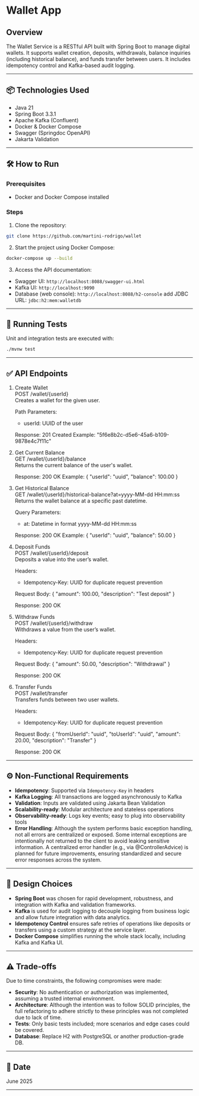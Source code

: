 # Wallet App

## Overview

The Wallet Service is a RESTful API built with Spring Boot to manage digital wallets. It supports wallet creation, deposits, withdrawals, balance inquiries (including historical balance), and funds transfer between users. It includes idempotency control and Kafka-based audit logging.

---

## 📦 Technologies Used

- Java 21
- Spring Boot 3.3.1
- Apache Kafka (Confluent)
- Docker & Docker Compose
- Swagger (Springdoc OpenAPI)
- Jakarta Validation

---

## 🛠️ How to Run

### Prerequisites

- Docker and Docker Compose installed

### Steps

1. Clone the repository:
```bash
git clone https://github.com/martini-rodrigo/wallet
```

2. Start the project using Docker Compose:
```bash
docker-compose up --build
```

3. Access the API documentation:
- Swagger UI: `http://localhost:8088/swagger-ui.html`
- Kafka UI: `http://localhost:9090`
- Database (web console): `http://localhost:8088/h2-console`
   add JDBC URL: `jdbc:h2:mem:walletdb`

---

## 🧪 Running Tests

Unit and integration tests are executed with:

```bash
./mvnw test
```

---

## ✅ API Endpoints

1. Create Wallet  
   POST /wallet/{userId}  
   Creates a wallet for the given user.

   Path Parameters:
   - userId: UUID of the user

   Response: 201 Created
   Example:
   "5f6e8b2c-d5e6-45a6-b109-9878e4c7f11c"

2. Get Current Balance  
   GET /wallet/{userId}/balance  
   Returns the current balance of the user's wallet.

   Response: 200 OK
   Example:
   {
     "userId": "uuid",
     "balance": 100.00
   }

3. Get Historical Balance  
   GET /wallet/{userId}/historical-balance?at=yyyy-MM-dd HH:mm:ss  
   Returns the wallet balance at a specific past datetime.

   Query Parameters:
   - at: Datetime in format yyyy-MM-dd HH:mm:ss

   Response: 200 OK
   Example:
   {
     "userId": "uuid",
     "balance": 50.00
   }

4. Deposit Funds  
   POST /wallet/{userId}/deposit  
   Deposits a value into the user’s wallet.

   Headers:
   - Idempotency-Key: UUID for duplicate request prevention

   Request Body:
   {
     "amount": 100.00,
     "description": "Test deposit"
   }

   Response: 200 OK

5. Withdraw Funds  
   POST /wallet/{userId}/withdraw  
   Withdraws a value from the user’s wallet.

   Headers:
   - Idempotency-Key: UUID for duplicate request prevention

   Request Body:
   {
     "amount": 50.00,
     "description": "Withdrawal"
   }

   Response: 200 OK

6. Transfer Funds  
   POST /wallet/transfer  
   Transfers funds between two user wallets.

   Headers:
   - Idempotency-Key: UUID for duplicate request prevention

   Request Body:
   {
     "fromUserId": "uuid",
     "toUserId": "uuid",
     "amount": 20.00,
     "description": "Transfer"
   }

   Response: 200 OK

---

## ⚙️ Non-Functional Requirements

- **Idempotency**: Supported via `Idempotency-Key` in headers
- **Kafka Logging**: All transactions are logged asynchronously to Kafka
- **Validation**: Inputs are validated using Jakarta Bean Validation
- **Scalability-ready**: Modular architecture and stateless operations
- **Observability-ready**: Logs key events; easy to plug into observability tools
- **Error Handling**:
  Although the system performs basic exception handling, not all errors are centralized or exposed. Some internal exceptions are intentionally not returned to the client to avoid leaking sensitive information. A centralized error handler (e.g., via @ControllerAdvice) is planned for future improvements, ensuring standardized and secure error responses across the system.
- ---

## 📌 Design Choices

- **Spring Boot** was chosen for rapid development, robustness, and integration with Kafka and validation frameworks.
- **Kafka** is used for audit logging to decouple logging from business logic and allow future integration with data analytics.
- **Idempotency Control** ensures safe retries of operations like deposits or transfers using a custom strategy at the service layer.
- **Docker Compose** simplifies running the whole stack locally, including Kafka and Kafka UI.

---

## ⚠️ Trade-offs

Due to time constraints, the following compromises were made:

- **Security**: No authentication or authorization was implemented, assuming a trusted internal environment.
- **Architecture**: Although the intention was to follow SOLID principles, the full refactoring to adhere strictly to these principles was not completed due to lack of time.
- **Tests**: Only basic tests included; more scenarios and edge cases could be covered.
- **Database**: Replace H2 with PostgreSQL or another production-grade DB.

---

## 📅 Date

June 2025

---

